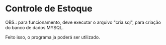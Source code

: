 # Controle de Estoque

OBS.: para funcionamento, deve executar o arquivo "cria.sql", para criação do banco de dados MYSQL.

Feito isso, o programa ja poderá ser utilizado.

